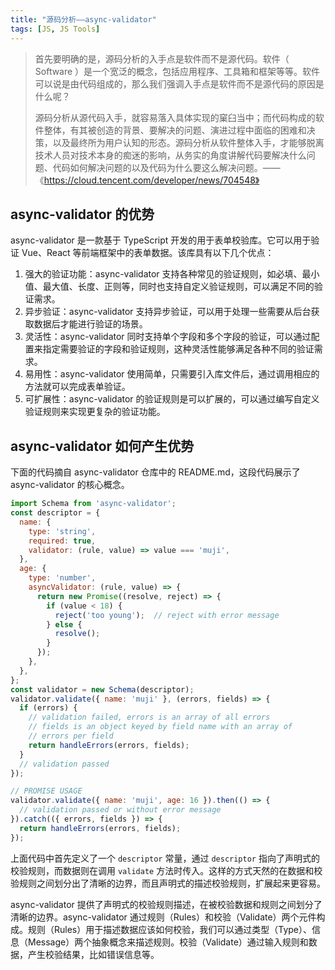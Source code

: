```yaml
---
title: "源码分析——async-validator"
tags: [JS, JS Tools]
---
```


> 首先要明确的是，源码分析的入手点是软件而不是源代码。软件（ Software ）是一个宽泛的概念，包括应用程序、工具箱和框架等等。软件可以说是由代码组成的，那么我们强调入手点是软件而不是源代码的原因是什么呢？
>
> 源码分析从源代码入手，就容易落入具体实现的窠臼当中；而代码构成的软件整体，有其被创造的背景、要解决的问题、演进过程中面临的困难和决策，以及最终所为用户认知的形态。源码分析从软件整体入手，才能够脱离技术人员对技术本身的痴迷的影响，从务实的角度讲解代码要解决什么问题、代码如何解决问题的以及代码为什么要这么解决问题。——《https://cloud.tencent.com/developer/news/704548》

## async-validator 的优势
async-validator 是一款基于 TypeScript 开发的用于表单校验库。它可以用于验证 Vue、React 等前端框架中的表单数据。该库具有以下几个优点： 
1. 强大的验证功能：async-validator 支持各种常见的验证规则，如必填、最小值、最大值、长度、正则等，同时也支持自定义验证规则，可以满足不同的验证需求。
2. 异步验证：async-validator 支持异步验证，可以用于处理一些需要从后台获取数据后才能进行验证的场景。 
3. 灵活性：async-validator 同时支持单个字段和多个字段的验证，可以通过配置来指定需要验证的字段和验证规则，这种灵活性能够满足各种不同的验证需求。 
4. 易用性：async-validator 使用简单，只需要引入库文件后，通过调用相应的方法就可以完成表单验证。 
5. 可扩展性：async-validator 的验证规则是可以扩展的，可以通过编写自定义验证规则来实现更复杂的验证功能。
## async-validator 如何产生优势
下面的代码摘自 async-validator 仓库中的 README.md，这段代码展示了 async-validator 的核心概念。

```js
import Schema from 'async-validator';
const descriptor = {
  name: {
    type: 'string',
    required: true,
    validator: (rule, value) => value === 'muji',
  },
  age: {
    type: 'number',
    asyncValidator: (rule, value) => {
      return new Promise((resolve, reject) => {
        if (value < 18) {
          reject('too young');  // reject with error message
        } else {
          resolve();
        }
      });
    },
  },
};
const validator = new Schema(descriptor);
validator.validate({ name: 'muji' }, (errors, fields) => {
  if (errors) {
    // validation failed, errors is an array of all errors
    // fields is an object keyed by field name with an array of
    // errors per field
    return handleErrors(errors, fields);
  }
  // validation passed
});

// PROMISE USAGE
validator.validate({ name: 'muji', age: 16 }).then(() => {
  // validation passed or without error message
}).catch(({ errors, fields }) => {
  return handleErrors(errors, fields);
});
```

上面代码中首先定义了一个 `descriptor` 常量，通过 `descriptor` 指向了声明式的校验规则，而数据则在调用 `validate` 方法时传入。这样的方式天然的在数据和校验规则之间划分出了清晰的边界，而且声明式的描述校验规则，扩展起来更容易。

async-validator 提供了声明式的校验规则描述，在被校验数据和规则之间划分了清晰的边界。async-validator 通过规则（Rules）和校验（Validate）两个元件构成。规则（Rules）用于描述数据应该如何校验，我们可以通过类型（Type）、信息（Message）两个抽象概念来描述规则。校验（Validate）通过输入规则和数据，产生校验结果，比如错误信息等。